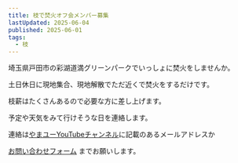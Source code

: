 ```yaml
---
title: 枝で焚火オフ会メンバー募集
lastUpdated: 2025-06-04
published: 2025-06-01
tags:
  - 枝
---
```


埼玉県戸田市の彩湖道満グリーンパークでいっしょに焚火をしませんか。

土日休日に現地集合、現地解散でただ近くで焚火をするだけです。

枝薪はたくさんあるので必要な方に差し上げます。

予定や天気をみて行けそうな日を連絡します。

連絡は[やまユーYouTubeチャンネル](https://www.youtube.com/@yama-u-eda)に記載のあるメールアドレスか

[お問い合わせフォーム](https://docs.google.com/forms/d/e/1FAIpQLScZULbUV8TT8dPeRIs1EOGr2-RXA0YEQkC1mRKtD4ucNwqiZg/viewform?usp=preview)
までお願いします。



